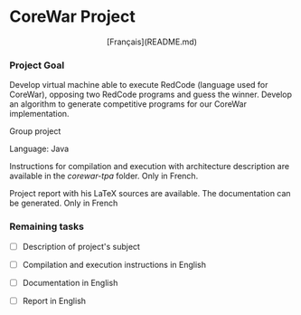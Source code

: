 # CoreWar Project

<p align=center>
[Français](README.md)
</p>

### Project Goal

Develop virtual machine able to execute RedCode (language used for CoreWar), opposing two RedCode programs and guess the winner. Develop an algorithm to generate competitive programs for our CoreWar implementation.

Group project

Language: Java

Instructions for compilation and execution with architecture description are available in the *corewar-tpa* folder. Only in French.

Project report with his LaTeX sources are available. The documentation can be generated. Only in French

### Remaining tasks

- [ ] Description of project's subject

- [ ] Compilation and execution instructions in English

- [ ] Documentation in English

- [ ] Report in English
